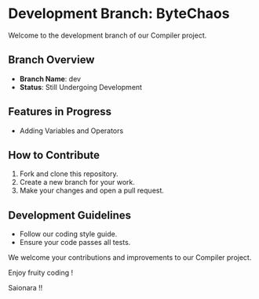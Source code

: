 # Development Branch: ByteChaos

Welcome to the development branch of our Compiler project.

## Branch Overview

- **Branch Name**: dev
- **Status**: Still Undergoing Development

## Features in Progress

- Adding Variables and Operators

## How to Contribute

1. Fork and clone this repository.
2. Create a new branch for your work.
3. Make your changes and open a pull request.

## Development Guidelines

- Follow our coding style guide.
- Ensure your code passes all tests.

We welcome your contributions and improvements to our Compiler project.

Enjoy fruity coding ! 

Saionara !!
